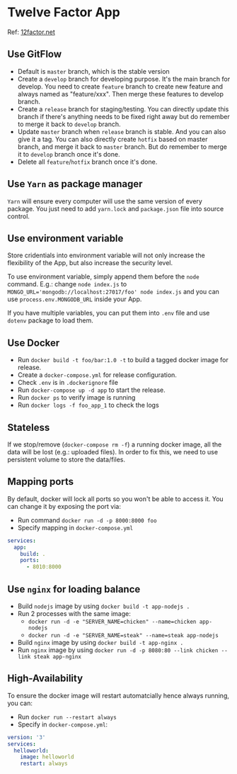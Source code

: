 # Twelve Factor App

Ref: [12factor.net](12factor.net)

## Use GitFlow

* Default is `master` branch, which is the stable version
* Create a `develop` branch for developing purpose. It's the main branch for
  develop. You need to create `feature` branch to create new feature and always
  named as "feature/xxx". Then merge these features to develop branch.
* Create a `release` branch for staging/testing. You can directly update this
  branch if there's anything needs to be fixed right away but do remember to
  merge it back to `develop` branch.
* Update `master` branch when `release` branch is stable. And you can also give
  it a tag. You can also directly create `hotfix` based on master branch, and
  merge it back to `master` branch. But do remember to merge it to `develop`
  branch once it's done.
* Delete all `feature`/`hotfix` branch once it's done.

## Use `Yarn` as package manager

`Yarn` will ensure every computer will use the same version of every package.
You just need to add `yarn.lock` and `package.json` file into source control.

## Use environment variable

Store cridentials into environment variable will not only increase the
flexibility of the App, but also increase the security level.

To use environment variable, simply append them before the `node` command. E.g.:
change `node index.js` to `MONGO_URL='mongodb://localhost:27017/foo' node
index.js` and you can use `process.env.MONGODB_URL` inside your App.

If you have multiple variables, you can put them into `.env` file and use
`dotenv` package to load them.

## Use Docker

* Run `docker build -t foo/bar:1.0 -t` to build a tagged docker image for
  release.
* Create a `docker-compose.yml` for release configuration.
* Check `.env` is in `.dockerignore` file
* Run `docker-compose up -d app` to start the release.
* Run `docker ps` to verify image is running
* Run `docker logs -f foo_app_1` to check the logs

## Stateless

If we stop/remove (`docker-compose rm -f`) a running docker image, all the data
will be lost (e.g.: uploaded files). In order to fix this, we need to use
persistent volume to store the data/files.

## Mapping ports

By default, docker will lock all ports so you won't be able to access it. You
can change it by exposing the port via:

* Run command `docker run -d -p 8000:8000 foo`
* Specify mapping in `docker-compose.yml`

```yaml
services:
  app:
    build: .
    ports:
      - 8010:8000
```

## Use `nginx` for loading balance

* Build `nodejs` image by using `docker build -t app-nodejs .`
* Run 2 processes with the same image:
  * `docker run -d -e "SERVER_NAME=chicken" --name=chicken app-nodejs`
  * `docker run -d -e "SERVER_NAME=steak" --name=steak app-nodejs`
* Build `nginx` image by using `docker build -t app-nginx .`
* Run `nginx` image by using `docker run -d -p 8080:80 --link chicken --link
  steak app-nginx`

## High-Availability

To ensure the docker image will restart automatcially hence always running, you
can:

* Run `docker run --restart always`
* Specify in `docker-compose.yml`:

```yaml
version: '3'
services:
  helloworld:
    image: helloworld
    restart: always
```
